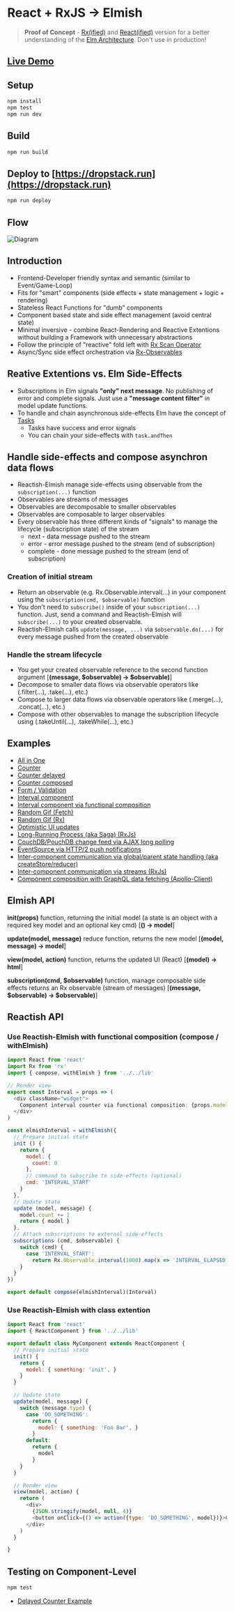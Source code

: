 # React + RxJS -> Elmish

> __Proof of Concept__ - [Rx(ified)](http://reactivex.io/rxjs/) and [React(ified)](https://facebook.github.io/react/docs/introducing-jsx.html) version for a better understanding of the [Elm Architecture](https://guide.elm-lang.org/architecture/). Don't use in production!

## [Live Demo](https://reactish-elmish.cloud.dropstack.run)

## Setup

```bash
npm install
npm test
npm run dev
```

## Build

```bash
npm run build
```

## Deploy to [https://dropstack.run](https://dropstack.run)

```bash
npm run deploy
```

## Flow

![Diagram](docs/diagram.png)

## Introduction

* Frontend-Developer friendly syntax and semantic (similar to Event/Game-Loop)
* Fits for "smart" components (side effects + state management + logic + rendering)
* Stateless React Functions for "dumb" components
* Component based state and side effect management (avoid central state)
* Minimal inversive - combine React-Rendering and Reactive Extentions without building a Framework with unnecessary abstractions
* Follow the principle of "reactive" fold left with [Rx Scan Operator](http://rxmarbles.com/#scan)
* Async/Sync side effect orchestration via [Rx-Observables](http://reactivex.io/rxjs/class/es6/Observable.js~Observable.html)

## Reative Extentions vs. Elm Side-Effects

* Subscriptions in Elm signals **"only" next message**. No publishing of error and complete signals. Just use a **"message content filter"** in model update functions.
* To handle and chain asynchronous side-effects Elm have the concept of [Tasks](http://package.elm-lang.org/packages/elm-lang/core/latest/Task)
  * Tasks have success and error signals
  * You can chain your side-effects with `task.andThen`

## Handle side-effects and compose asynchron data flows

* Reactish-Elmish manage side-effects using observable from the `subscription(...)` function
* Observables are streams of messages
* Observables are decomposable to smaller observables
* Observables are composable to larger observables
* Every observable has three different kinds of "signals" to manage the lifecycle (subscription state) of the stream
  * next - data message pushed to the stream
  * error - error message pushed to the stream (end of subscription)
  * complete - done message pushed to the stream (end of subscription)

### Creation of initial stream

* Return an observable (e.g. Rx.Observable.interval(...) in your component using the `subscription(cmd, $observable)` function
* You don't need to `subscribe()` inside of your `subscription(...)` function. Just, send a command and Reactish-Elmish will `subscribe(...)` to your created observable.
* Reactish-Elmish calls `update(message, ...)` via `$observable.do(...)` for every message pushed from the created observable

### Handle the stream lifecycle

* You get your created observable reference to the second function argument [**(message, $observable) -> $observable)**]
* Decompose to smaller data flows via observable operators like (.filter(...), .take(...), etc.)
* Compose to larger data flows via observable operators like (.merge(...), .concat(...), etc.)
* Compose with other observables to manage the subscription lifecycle using (.takeUntil(...), .takeWhile(...), etc.)

## Examples

* [All in One](http://reactish-elmish.cloud.dropstack.run/allinone)
* [Counter](http://reactish-elmish.cloud.dropstack.run/counter)
* [Counter delayed](http://reactish-elmish.cloud.dropstack.run/counterdelayed)
* [Counter composed](http://reactish-elmish.cloud.dropstack.run/countercomposed)
* [Form / Validation](http://reactish-elmish.cloud.dropstack.run/form)
* [Interval component](http://reactish-elmish.cloud.dropstack.run/intervalcomponent)
* [Interval component via functional composition](http://reactish-elmish.cloud.dropstack.run/intervalcomponentcompose)
* [Random Gif (Fetch)](http://reactish-elmish.cloud.dropstack.run/randomgiffetch)
* [Random Gif (Rx)](http://reactish-elmish.cloud.dropstack.run/randomgifrx)
* [Optimistic UI updates](http://reactish-elmish.cloud.dropstack.run/optimisticupdate)
* [Long-Running Process (aka Saga) (RxJs)](http://reactish-elmish.cloud.dropstack.run/ordersaga)
* [CouchDB/PouchDB change feed via AJAX long polling](http://reactish-elmish.cloud.dropstack.run/webevents)
* [EventSource via HTTP/2 push notifications](http://reactish-elmish.cloud.dropstack.run/http2eventsource)
* [Inter-component communication via global/parent state handling (aka createStore/reducer)](http://reactish-elmish.cloud.dropstack.run/componentcommunication)
* [Inter-component communication via streams (RxJs)](http://reactish-elmish.cloud.dropstack.run/componentcommunicationviastream)
* [Component composition with GraphQL data fetching (Apollo-Client)](http://reactish-elmish.cloud.dropstack.run/componentwithgraphql)

## Elmish API

**init(props)** function, returning the initial model (a state is an object with a required key model and an optional key cmd) [**() -> model**]

**update(model, message)** reduce function, returns the new model [**(model, message) -> model**]

**view(model, action)** function, returns the updated UI (React)  [**(model) -> html**]

**subscription(cmd, $observable)** function, manage composable side effects returns an Rx observable (stream of messages) [**(message, $observable) -> $observable)**]

## Reactish API

### Use Reactish-Elmish with functional composition (compose / withElmish)

```javascript
import React from 'react'
import Rx from 'rx'
import { compose, withElmish } from '../../lib'

// Render view
export const Interval = props => (
  <div className="widget">
    Component interval counter via functional composition: {props.model.count}
  </div>
)

const elmishInterval = withElmish({
  // Prepare initial state
  init () {
    return {
      model: {
        count: 0
      },
      // command to subscribe to side-effects (optional)
      cmd: 'INTERVAL_START'
    }
  },
  // Update state
  update (model, message) {
    model.count += 1
    return { model }
  },
  // Attach subscriptions to external side-effects
  subscriptions (cmd, $observable) {
    switch (cmd) {
      case 'INTERVAL_START':
        return Rx.Observable.interval(1000).map(x => 'INTERVAL_ELAPSED')
    }
  }
})

export default compose(elmishInterval)(Interval)
```

### Use Reactish-Elmish with class extention

```javascript
import React from 'react'
import { ReactComponent } from '../../lib'

export default class MyComponent extends ReactComponent {
  // Prepare initial state
  init() {
    return {
      model: { something: 'init', }
    }
  }

  // Update state
  update(model, message) {
    switch (message.type) {
      case 'DO_SOMETHING':
        return {
          model: { something: 'Foo Bar', }
        }
      default:
        return {
          model
        }
    }
  }

  // Render view
  view(model, action) {
    return (
      <div>
        {JSON.stringify(model, null, 4)}
        <button onClick={() => action({type: 'DO_SOMETHING', model})}>Click</button>
      </div>
    )
  }

}
```

## Testing on Component-Level

```bash
npm test
```

* [Delayed Counter Example](tests/DelayedCounter.test.js)
